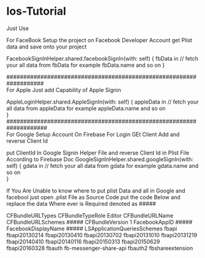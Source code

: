 # Ios-Tutorial
Just Use 


For FaceBook
Setup the project on Facebook Developer Account
get Plist data and save onto your project 

 FacebookSignInHelper.shared.facebookSignIn(with: self) { fbData in
            // fetch your all data from fbData
            for example fbData.name and so on 
        }
        
 ###################################################################       
For Apple
Just add Capability of Apple Signin 

 AppleLoginHelper.shared.AppleSignIn(with: self) { appleData in
            // fetch your all data from appleData
            for example appleData.name and so on  
        }
####################################################################        
For Google 
Setup Account On Firebase For Login GEt Client Add and reverse Client Id 

put ClientId In Google Signin Helper File and reverse Client Id in Plist File According to Firebase Doc
 GoogleSignInHelper.shared.googleSignIn(with: self) { gdata in
            // fetch your all data from gdata
            for example gdata.name and so on    
        }
        
        
If You Are Unable to know where to put plist Data and all in Google and facebool just open .plist File as Source Code put the code Below and replace the data Where ever is Required denoted as #####

<key>CFBundleURLTypes</key>
    <array>
        <dict>
            <key>CFBundleTypeRole</key>
            <string>Editor</string>
            <key>CFBundleURLName</key>
            <string></string>
            <key>CFBundleURLSchemes</key>
            <array>
                <string>#####</string>
            </array>
        </dict>
    </array>
    <key>CFBundleVersion</key>
    <string>1</string>
    <key>FacebookAppID</key>
    <string>#####</string>
    <key>FacebookDisplayName</key>
    <string>#####</string>
    <key>LSApplicationQueriesSchemes</key>
    <array>
        <string>fbapi</string>
         <string>fbapi20130214</string>
         <string>fbapi20130410</string>
         <string>fbapi20130702</string>
         <string>fbapi20131010</string>
         <string>fbapi20131219</string>
         <string>fbapi20140410</string>
         <string>fbapi20140116</string>
         <string>fbapi20150313</string>
         <string>fbapi20150629</string>
         <string>fbapi20160328</string>
         <string>fbauth</string>
         <string>fb-messenger-share-api</string>
         <string>fbauth2</string>
         <string>fbshareextension</string>
    </array>     
